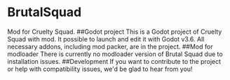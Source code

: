 # BrutalSquad
 Mod for Cruelty Squad.
 ##Godot project
 This is a Godot project of Cruelty Squad with mod. It possible to launch and edit it with Godot v3.6. All necessary addons, including mod packer, are in the project.
 ##Mod for modloader
 There is currently no modloader version of Brutal Squad due to installation issues.
 ##Development
 If you want to contribute to the project or help with compatibility issues, we'd be glad to hear from you!